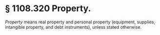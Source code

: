 # § 1108.320   Property.

*Property* means real property and personal property (equipment, supplies, intangible property, and debt instruments), unless stated otherwise.




